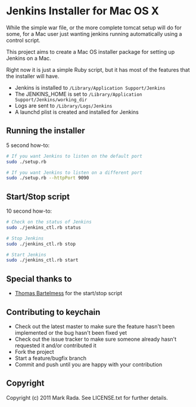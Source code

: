# Jenkins Installer for Mac OS X

While the simple war file, or the more complete tomcat setup will do for some, for a Mac user just wanting jenkins running automatically using a control script.

This project aims to create a Mac OS installer package for setting up Jenkins on a Mac.

Right now it is just a simple Ruby script, but it has most of the features that the installer will have.

- Jenkins is installed to `/Library/Application Support/Jenkins`
- The JENKINS\_HOME is set to `/Library/Application Support/Jenkins/working_dir`
- Logs are sent to `/Library/Logs/Jenkins`
- A launchd plist is created and installed for Jenkins

## Running the installer

5 second how-to:

```bash
# If you want Jenkins to listen on the default port
sudo ./setup.rb

# If you want Jenkins to listen on a different port
sudo ./setup.rb --httpPort 9090
```

## Start/Stop script

10 second how-to:

```bash
# Check on the status of Jenkins
sudo ./jenkins_ctl.rb status

# Stop Jenkins
sudo ./jenkins_ctl.rb stop

# Start Jenkins
sudo ./jenkins_ctl.rb start
```

## Special thanks to

* [Thomas Bartelmess](http://github.com/tbartelmess) for the
  start/stop script

## Contributing to keychain

* Check out the latest master to make sure the feature hasn't been implemented or the bug hasn't been fixed yet
* Check out the issue tracker to make sure someone already hasn't requested it and/or contributed it
* Fork the project
* Start a feature/bugfix branch
* Commit and push until you are happy with your contribution

## Copyright

Copyright (c) 2011 Mark Rada. See LICENSE.txt for further details.
